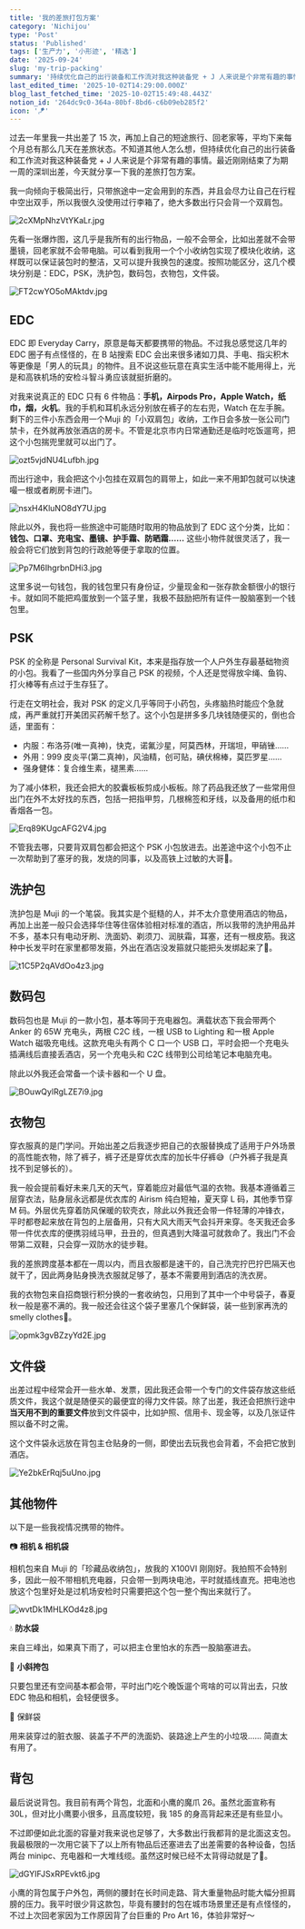 ```yaml
---
title: '我的差旅打包方案'
category: 'Nichijou'
type: 'Post'
status: 'Published'
tags: ['生产力', '小形迹', '精选']
date: '2025-09-24'
slug: 'my-trip-packing'
summary: '持续优化自己的出行装备和工作流对我这种装备党 + J 人来说是个非常有趣的事情。'
last_edited_time: '2025-10-02T14:29:00.000Z'
blog_last_fetched_time: '2025-10-02T15:49:48.443Z'
notion_id: '264dc9c0-364a-80bf-8bd6-c6b09eb285f2'
icon: '🪁'
---
```


过去一年里我一共出差了 15 次，再加上自己的短途旅行、回老家等，平均下来每个月总有那么几天在差旅状态。不知道其他人怎么想，但持续优化自己的出行装备和工作流对我这种装备党 + J 人来说是个非常有趣的事情。最近刚刚结束了为期一周的深圳出差，今天就分享一下我的差旅打包方案。

我一向倾向于极简出行，只带旅途中一定会用到的东西，并且会尽力让自己在行程中空出双手，所以我很久没使用过行李箱了，绝大多数出行只会背一个双肩包。

![2cXMpNhzVtYKaLr.jpg](https://cdn.sa.net/2025/09/24/2cXMpNhzVtYKaLr.jpg)

先看一张爆炸图，这几乎是我所有的出行物品，一般不会带全，比如出差就不会带墨镜，回老家就不会带电脑。可以看到我用一个个小收纳包实现了模块化收纳，这样既可以保证装包时的整洁，又可以提升我换包的速度。按照功能区分，这几个模块分别是：EDC，PSK，洗护包，数码包，衣物包，文件袋。

![FT2cwYO5oMAktdv.jpg](https://cdn.sa.net/2025/09/24/FT2cwYO5oMAktdv.jpg)

## EDC

EDC 即 Everyday Carry，原意是每天都要携带的物品。不过我总感觉这几年的 EDC 圈子有点怪怪的，在 B 站搜索 EDC 会出来很多诸如刀具、手电、指尖积木等更像是「男人的玩具」的物件。且不说这些玩意在真实生活中能不能用得上，光是和高铁机场的安检斗智斗勇应该就挺折磨的。

对我来说真正的 EDC 只有 6 件物品：**手机，Airpods Pro，Apple Watch，纸巾，烟，火机**。我的手机和耳机永远分别放在裤子的左右兜，Watch 在左手腕。剩下的三件小东西会用一个Muji 的「小双肩包」收纳，工作日会多放一张公司门禁卡，在外就再放张酒店的房卡。不管是北京市内日常通勤还是临时吃饭遛弯，把这个小包揣兜里就可以出门了。

![ozt5vjdNU4Lufbh.jpg](https://cdn.sa.net/2025/09/24/ozt5vjdNU4Lufbh.jpg)

而出行途中，我会把这个小包挂在双肩包的肩带上，如此一来不用卸包就可以快速嘬一根或者刷房卡进门。

![nsxH4KluNO8dY7U.jpg](https://cdn.sa.net/2025/09/24/nsxH4KluNO8dY7U.jpg)

除此以外，我也将一些旅途中可能随时取用的物品放到了 EDC 这个分类，比如：**钱包、口罩、充电宝、墨镜、护手霜、防晒霜……** 这些小物件就很灵活了，我一般会将它们放到背包的行政舱等便于拿取的位置。

![Pp7M6IhgrbnDHi3.jpg](https://cdn.sa.net/2025/09/24/Pp7M6IhgrbnDHi3.jpg)

这里多说一句钱包，我的钱包里只有身份证，少量现金和一张存款金额很小的银行卡。就如同不能把鸡蛋放到一个篮子里，我极不鼓励把所有证件一股脑塞到一个钱包里。

## PSK

PSK 的全称是 Personal Survival Kit，本来是指存放一个人户外生存最基础物资的小包。我看了一些国内外分享自己 PSK 的视频，个人还是觉得放伞绳、鱼钩、打火棒等有点过于生存狂了。

行走在文明社会，我对 PSK 的定义几乎等同于小药包，头疼脑热时能应个急就成，再严重就打开美团买药解千愁了。这个小包是拼多多几块钱随便买的，倒也合适，里面有：

- 内服：布洛芬(唯一真神)，快克，诺氟沙星，阿莫西林，开瑞坦，甲硝锉……
- 外用：999 皮炎平(第二真神)，风油精，创可贴，碘伏棉棒，莫匹罗星……
- 强身健体：复合维生素，褪黑素……

为了减小体积，我还会把大的胶囊板板剪成小板板。除了药品我还放了一些常用但出门在外不太好找的东西，包括一把指甲剪，几根棉签和牙线，以及备用的纸巾和香烟各一包。

![Erq89KUgcAFG2V4.jpg](https://cdn.sa.net/2025/09/24/Erq89KUgcAFG2V4.jpg)

不管我去哪，只要背双肩包都会把这个 PSK 小包放进去。出差途中这个小包不止一次帮助到了塞牙的我，发烧的同事，以及高铁上过敏的大哥🥺。

## 洗护包

洗护包是 Muji 的一个笔袋。我其实是个挺糙的人，并不太介意使用酒店的物品，再加上出差一般只会选择华住等住宿体验相对标准的酒店，所以我带的洗护用品并不多，基本只有电动牙刷、洗面奶、剃须刀、润肤霜，耳塞，还有一根皮筋。我这种中长发平时在家里都带发箍，外出在酒店没发箍就只能把头发绑起来了🤣。

![t1C5P2qAVdOo4z3.jpg](https://cdn.sa.net/2025/09/24/t1C5P2qAVdOo4z3.jpg)

## 数码包

数码包也是 Muji 的一款小包，基本等同于充电器包。满载状态下我会带两个 Anker 的 65W 充电头，两根 C2C 线，一根 USB to Lighting 和一根 Apple Watch 磁吸充电线。这款充电头有两个 C 口一个 USB 口，平时会把一个充电头插满线后直接丢酒店，另一个充电头和 C2C 线带到公司给笔记本电脑充电。

除此以外我还会常备一个读卡器和一个 U 盘。

![BOuwQylRgLZE7i9.jpg](https://cdn.sa.net/2025/09/24/BOuwQylRgLZE7i9.jpg)

## 衣物包

穿衣服真的是门学问。开始出差之后我逐步把自己的衣服替换成了适用于户外场景的高性能衣物，除了裤子，裤子还是穿优衣库的加长牛仔裤😅（户外裤子我是真找不到足够长的）。

我一般会提前看好未来几天的天气，穿着能应对最低气温的衣物。我基本遵循着三层穿衣法，贴身层永远都是优衣库的 Airism 纯白短袖，夏天穿 L 码，其他季节穿 M 码。外层优先穿着防风保暖的软壳衣，除此以外我还会带一件轻薄的冲锋衣，平时都卷起来放在背包的上层备用，只有大风大雨天气会抖开来穿。冬天我还会多带一件优衣库的便携羽绒马甲，丑丑的，但真遇到大降温可就救命了。我出门不会带第二双鞋，只会穿一双防水的徒步鞋。

我的差旅跨度基本都在一周以内，而且衣服都是速干的，自己洗完拧巴拧巴隔天也就干了，因此两身贴身换洗衣服就足够了，基本不需要用到酒店的洗衣房。

我的衣物包来自招商银行积分换的一套收纳包，只用到了其中一个中号袋子，春夏秋一般是塞不满的。我一般还会往这个袋子里塞几个保鲜袋，装一些到家再洗的 smelly clothes🌚。

![opmk3gvBZzyYd2E.jpg](https://cdn.sa.net/2025/09/24/opmk3gvBZzyYd2E.jpg)

## 文件袋

出差过程中经常会开一些水单、发票，因此我还会带一个专门的文件袋存放这些纸质文件，我这个就是随便买的最便宜的得力文件袋。除了出差，我还会把旅行途中**当天用不到的重要文件**放到文件袋中，比如护照、信用卡、现金等，以及几张证件照以备不时之需。

这个文件袋永远放在背包主仓贴身的一侧，即使出去玩我也会背着，不会把它放到酒店。

![Ye2bkErRqj5uUno.jpg](https://cdn.sa.net/2025/09/24/Ye2bkErRqj5uUno.jpg)

## 其他物件

以下是一些我视情况携带的物件。

📷 **相机 & 相机袋**

相机包来自 Muji 的「珍藏品收纳包」，放我的 X100VI 刚刚好。我拍照不会特别多，因此一般不带相机充电器，只会带一到两块电池，平时就插线直充。把电池也放这个包里好处是过机场安检时只需要把这个包一整个掏出来就行了。

![wvtDk1MHLKOd4z8.jpg](https://cdn.sa.net/2025/09/24/wvtDk1MHLKOd4z8.jpg)

💧 **防水袋**

来自三峰出，如果真下雨了，可以把主仓里怕水的东西一股脑塞进去。

👜 **小斜挎包**

只要包里还有空间基本都会带，平时出门吃个晚饭遛个弯啥的可以背出去，只放 EDC 物品和相机，会轻便很多。

🍉 保鲜袋

用来装穿过的脏衣服、装盖子不严的洗面奶、装路途上产生的小垃圾…… 简直太有用了。

## 背包

最后说说背包。我目前有两个背包，北面和小鹰的魔爪 26。虽然北面宣称有 30L，但对比小鹰要小很多，且高度较短，我 185 的身高背起来还是有些显小。

不过即便如此北面的容量对我来说也足够了，大多数出行我都背的是北面这支包。我最极限的一次用它装下了以上所有物品后还塞进去了出差需要的各种设备，包括两台 minipc、充电器和一大堆线缆。虽然这时候已经不太背得动就是了🌚。

![dGYIFJSxRPEvkt6.jpg](https://cdn.sa.net/2025/09/24/dGYIFJSxRPEvkt6.jpg)

小鹰的背包属于户外包，两侧的腰封在长时间走路、背大重量物品时能大幅分担肩膀的压力。我平时很少背这款包，毕竟有腰封的包在城市场景里还是有点怪怪的，不过上次回老家因为工作原因背了台巨重的 Pro Art 16，体验非常好～
